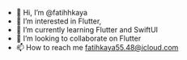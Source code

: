 - 👋 Hi, I’m @fatihhkaya
- 👀 I’m interested in Flutter,
- 🌱 I’m currently learning Flutter and SwiftUI
- 💞️ I’m looking to collaborate on Flutter
- 📫 How to reach me fatihkaya55.48@icloud.com

<!---
fatihhkaya/fatihhkaya is a ✨ special ✨ repository because its `README.md` (this file) appears on your GitHub profile.
You can click the Preview link to take a look at your changes.
--->
